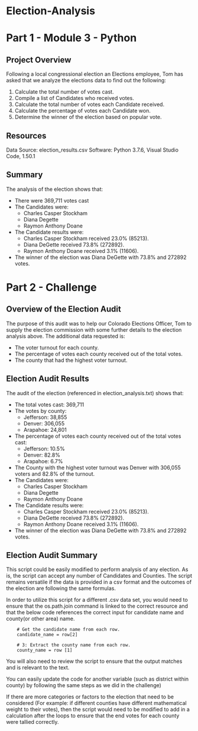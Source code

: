 # Election-Analysis #
# Part 1 - Module 3 - Python #

## Project Overview ##
Following a local congressional election an Elections employee, Tom has asked that we analyze the elections data to find out the following:
  
  1. Calculate the total number of votes cast.
  2. Compile a list of Candidates who received votes.
  3. Calculate the total number of votes each Candidate received.
  4. Calculate the percentage of votes each Candidate won.
  5. Determine the winner of the election based on popular vote.

## Resources ##
Data Source: election_results.csv
Software: Python 3.7.6, Visual Studio Code, 1.50.1

## Summary ##
The analysis of the election shows that:
  - There were 369,711 votes cast
  - The Candidates were:
    - Charles Casper Stockham
    - Diana Degette
    - Raymon Anthony Doane
  - The Candidate results were:  
    - Charles Casper Stockham received 23.0% (85213).
    - Diana DeGette received 73.8% (272892).
    - Raymon Anthony Doane received 3.1% (11606).
  - The winner of the election was Diana DeGette with 73.8% and 272892 votes.


# Part 2 - Challenge #
## Overview of the Election Audit ##

The purpose of this audit was to help our Colorado Elections Officer, Tom to supply the election commission with some further details to the election analysis above. The additional data requested is:
  - The voter turnout for each county.
  - The percentage of votes each county received out of the total votes.
  - The county that had the highest voter turnout.

## Election Audit Results ##
The audit of the election (referenced in election_analysis.txt) shows that:
  - The total votes cast: 369,711
  - The votes by county:
    - Jefferson: 38,855
    - Denver: 306,055
    - Arapahoe: 24,801
  - The percentage of votes each county received out of the total votes cast:
    - Jefferson: 10.5% 
    - Denver: 82.8%
    - Arapahoe: 6.7% 
  - The County with the highest voter turnout was Denver with 306,055 voters and 82.8% of the turnout.
  - The Candidates were:
    - Charles Casper Stockham
    - Diana Degette
    - Raymon Anthony Doane
  - The Candidate results were:  
    - Charles Casper Stockham received 23.0% (85213).
    - Diana DeGette received 73.8% (272892).
    - Raymon Anthony Doane received 3.1% (11606).
  - The winner of the election was Diana DeGette with 73.8% and 272892 votes.

## Election Audit Summary ##
This script could be easily modified to perform analysis of any election. As is, the script can accept any number of Candidates and Counties. The script remains versatile if the data is provided in a csv format and the outcomes of the election are following the same formulas.

In order to utilize this script for a different .csv data set, you would need to ensure that the os.path.join command is linked to the correct resource and that the 
below code references the correct input for candidate name and county(or other area) name.

        # Get the candidate name from each row.
        candidate_name = row[2]

        # 3: Extract the county name from each row.
        county_name = row [1]
You will also need to review the script to ensure that the output matches and is relevant to the text.

You can easily update the code for another variable (such as district within county) by following the same steps as we did in the challenge)

If there are more categories or factors to the election that need to be considered (For example: if different counties have different mathematical weight to their votes), then the script would need to be modified to add in a calculation after the loops to ensure that the end votes for each county were tallied correctly.

